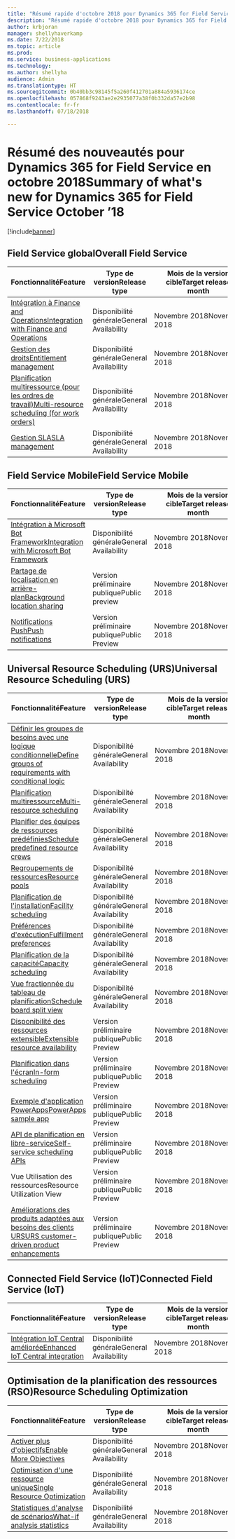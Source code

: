 ```yaml
---
title: "Résumé rapide d'octobre 2018 pour Dynamics 365 for Field Service"
description: "Résumé rapide d'octobre 2018 pour Dynamics 365 for Field Service"
author: krbjoran
manager: shellyhaverkamp
ms.date: 7/22/2018
ms.topic: article
ms.prod: 
ms.service: business-applications
ms.technology: 
ms.author: shellyha
audience: Admin
ms.translationtype: HT
ms.sourcegitcommit: 0b40bb3c98145f5a260f412701a884a5936174ce
ms.openlocfilehash: 057868f9243ae2e2935077a38f0b332da57e2b98
ms.contentlocale: fr-fr
ms.lasthandoff: 07/18/2018

---
```

#  <a name="summary-of-whats-new-for-dynamics-365-for-field-service-october-18"></a><span data-ttu-id="91c5a-103">Résumé des nouveautés pour Dynamics 365 for Field Service en octobre 2018</span><span class="sxs-lookup"><span data-stu-id="91c5a-103">Summary of what's new for Dynamics 365 for Field Service October ’18</span></span> 

[!include[banner](../../../includes/banner.md)]

## <a name="overall-field-service"></a><span data-ttu-id="91c5a-104">Field Service global</span><span class="sxs-lookup"><span data-stu-id="91c5a-104">Overall Field Service</span></span>

| <span data-ttu-id="91c5a-105">Fonctionnalité</span><span class="sxs-lookup"><span data-stu-id="91c5a-105">Feature</span></span>                                                                                                        | <span data-ttu-id="91c5a-106">Type de version</span><span class="sxs-lookup"><span data-stu-id="91c5a-106">Release type</span></span> | <span data-ttu-id="91c5a-107">Mois de la version cible</span><span class="sxs-lookup"><span data-stu-id="91c5a-107">Target release month</span></span> |
|----------------------------------------------------------------------------------------------------------------|--------------|----------------------|
| [<span data-ttu-id="91c5a-108">Intégration à Finance and Operations</span><span class="sxs-lookup"><span data-stu-id="91c5a-108">Integration with Finance and Operations</span></span>](../field-service/dynamics365-finance-operations-integration.md)    | <span data-ttu-id="91c5a-109">Disponibilité générale</span><span class="sxs-lookup"><span data-stu-id="91c5a-109">General Availability</span></span>           | <span data-ttu-id="91c5a-110">Novembre 2018</span><span class="sxs-lookup"><span data-stu-id="91c5a-110">November 2018</span></span>          |
| [<span data-ttu-id="91c5a-111">Gestion des droits</span><span class="sxs-lookup"><span data-stu-id="91c5a-111">Entitlement management</span></span>](../field-service/entitlement-management.md)                                         | <span data-ttu-id="91c5a-112">Disponibilité générale</span><span class="sxs-lookup"><span data-stu-id="91c5a-112">General Availability</span></span>           | <span data-ttu-id="91c5a-113">Novembre 2018</span><span class="sxs-lookup"><span data-stu-id="91c5a-113">November 2018</span></span>          |
| [<span data-ttu-id="91c5a-114">Planification multiressource (pour les ordres de travail)</span><span class="sxs-lookup"><span data-stu-id="91c5a-114">Multi-resource scheduling (for work orders)</span></span>](../field-service/multi-resource-scheduling.md)                                   | <span data-ttu-id="91c5a-115">Disponibilité générale</span><span class="sxs-lookup"><span data-stu-id="91c5a-115">General Availability</span></span>           | <span data-ttu-id="91c5a-116">Novembre 2018</span><span class="sxs-lookup"><span data-stu-id="91c5a-116">November 2018</span></span>          |
| [<span data-ttu-id="91c5a-117">Gestion SLA</span><span class="sxs-lookup"><span data-stu-id="91c5a-117">SLA management</span></span>](../field-service/sla-management.md)                                                         | <span data-ttu-id="91c5a-118">Disponibilité générale</span><span class="sxs-lookup"><span data-stu-id="91c5a-118">General Availability</span></span>           | <span data-ttu-id="91c5a-119">Novembre 2018</span><span class="sxs-lookup"><span data-stu-id="91c5a-119">November 2018</span></span>          |

## <a name="field-service-mobile"></a><span data-ttu-id="91c5a-120">Field Service Mobile</span><span class="sxs-lookup"><span data-stu-id="91c5a-120">Field Service Mobile</span></span>

| <span data-ttu-id="91c5a-121">Fonctionnalité</span><span class="sxs-lookup"><span data-stu-id="91c5a-121">Feature</span></span>                                                                                                                    | <span data-ttu-id="91c5a-122">Type de version</span><span class="sxs-lookup"><span data-stu-id="91c5a-122">Release type</span></span>   | <span data-ttu-id="91c5a-123">Mois de la version cible</span><span class="sxs-lookup"><span data-stu-id="91c5a-123">Target release month</span></span> |
|----------------------------------------------------------------------------------------------------------------------------|----------------|----------------------|
| [<span data-ttu-id="91c5a-124">Intégration à Microsoft Bot Framework</span><span class="sxs-lookup"><span data-stu-id="91c5a-124">Integration with Microsoft Bot Framework</span></span>](../field-service/field-service-mobile/microsoft-bot-framework-integration.md) | <span data-ttu-id="91c5a-125">Disponibilité générale</span><span class="sxs-lookup"><span data-stu-id="91c5a-125">General Availability</span></span>             | <span data-ttu-id="91c5a-126">Novembre 2018</span><span class="sxs-lookup"><span data-stu-id="91c5a-126">November 2018</span></span>          |
| [<span data-ttu-id="91c5a-127">Partage de localisation en arrière-plan</span><span class="sxs-lookup"><span data-stu-id="91c5a-127">Background location sharing</span></span>](../field-service/field-service-mobile/background-location-sharing.md)                      | <span data-ttu-id="91c5a-128">Version préliminaire publique</span><span class="sxs-lookup"><span data-stu-id="91c5a-128">Public preview</span></span> | <span data-ttu-id="91c5a-129">Novembre 2018</span><span class="sxs-lookup"><span data-stu-id="91c5a-129">November 2018</span></span>          |
| [<span data-ttu-id="91c5a-130">Notifications Push</span><span class="sxs-lookup"><span data-stu-id="91c5a-130">Push notifications</span></span>](../field-service/field-service-mobile/push-notifications.md)                                        | <span data-ttu-id="91c5a-131">Version préliminaire publique</span><span class="sxs-lookup"><span data-stu-id="91c5a-131">Public Preview</span></span> | <span data-ttu-id="91c5a-132">Novembre 2018</span><span class="sxs-lookup"><span data-stu-id="91c5a-132">November 2018</span></span>          |

## <a name="universal-resource-scheduling-urs"></a><span data-ttu-id="91c5a-133">Universal Resource Scheduling (URS)</span><span class="sxs-lookup"><span data-stu-id="91c5a-133">Universal Resource Scheduling (URS)</span></span>

| <span data-ttu-id="91c5a-134">Fonctionnalité</span><span class="sxs-lookup"><span data-stu-id="91c5a-134">Feature</span></span>                                                                                                                                      | <span data-ttu-id="91c5a-135">Type de version</span><span class="sxs-lookup"><span data-stu-id="91c5a-135">Release type</span></span>   | <span data-ttu-id="91c5a-136">Mois de la version cible</span><span class="sxs-lookup"><span data-stu-id="91c5a-136">Target release month</span></span> |
|----------------------------------------------------------------------------------------------------------------------------------------------|----------------|----------------------|
| [<span data-ttu-id="91c5a-137">Définir les groupes de besoins avec une logique conditionnelle</span><span class="sxs-lookup"><span data-stu-id="91c5a-137">Define groups of requirements with conditional logic</span></span>](../field-service/universal-resource-scheduling-urs/Define-requirement-groups.md)         | <span data-ttu-id="91c5a-138">Disponibilité générale</span><span class="sxs-lookup"><span data-stu-id="91c5a-138">General Availability</span></span> | <span data-ttu-id="91c5a-139">Novembre 2018</span><span class="sxs-lookup"><span data-stu-id="91c5a-139">November 2018</span></span>          |
| [<span data-ttu-id="91c5a-140">Planification multiressource</span><span class="sxs-lookup"><span data-stu-id="91c5a-140">Multi-resource scheduling</span></span>](../field-service/universal-resource-scheduling-urs/Multi-Resource-Scheduling.md)         | <span data-ttu-id="91c5a-141">Disponibilité générale</span><span class="sxs-lookup"><span data-stu-id="91c5a-141">General Availability</span></span> | <span data-ttu-id="91c5a-142">Novembre 2018</span><span class="sxs-lookup"><span data-stu-id="91c5a-142">November 2018</span></span>          |
| [<span data-ttu-id="91c5a-143">Planifier des équipes de ressources prédéfinies</span><span class="sxs-lookup"><span data-stu-id="91c5a-143">Schedule predefined resource crews</span></span>](../field-service/universal-resource-scheduling-urs/Crew-Scheduling.md)         | <span data-ttu-id="91c5a-144">Disponibilité générale</span><span class="sxs-lookup"><span data-stu-id="91c5a-144">General Availability</span></span> | <span data-ttu-id="91c5a-145">Novembre 2018</span><span class="sxs-lookup"><span data-stu-id="91c5a-145">November 2018</span></span>          |
| [<span data-ttu-id="91c5a-146">Regroupements de ressources</span><span class="sxs-lookup"><span data-stu-id="91c5a-146">Resource pools</span></span>](../field-service/universal-resource-scheduling-urs/Resource-Pools.md)                           | <span data-ttu-id="91c5a-147">Disponibilité générale</span><span class="sxs-lookup"><span data-stu-id="91c5a-147">General Availability</span></span> | <span data-ttu-id="91c5a-148">Novembre 2018</span><span class="sxs-lookup"><span data-stu-id="91c5a-148">November 2018</span></span>          |
| [<span data-ttu-id="91c5a-149">Planification de l'installation</span><span class="sxs-lookup"><span data-stu-id="91c5a-149">Facility scheduling</span></span>](../field-service/universal-resource-scheduling-urs/Facility-Scheduling.md)        | <span data-ttu-id="91c5a-150">Disponibilité générale</span><span class="sxs-lookup"><span data-stu-id="91c5a-150">General Availability</span></span> | <span data-ttu-id="91c5a-151">Novembre 2018</span><span class="sxs-lookup"><span data-stu-id="91c5a-151">November 2018</span></span>          |
| [<span data-ttu-id="91c5a-152">Préférences d'exécution</span><span class="sxs-lookup"><span data-stu-id="91c5a-152">Fulfillment preferences</span></span>](../field-service/universal-resource-scheduling-urs/Fulfillment-Preferences.md)         | <span data-ttu-id="91c5a-153">Disponibilité générale</span><span class="sxs-lookup"><span data-stu-id="91c5a-153">General Availability</span></span> | <span data-ttu-id="91c5a-154">Novembre 2018</span><span class="sxs-lookup"><span data-stu-id="91c5a-154">November 2018</span></span>          |
| [<span data-ttu-id="91c5a-155">Planification de la capacité</span><span class="sxs-lookup"><span data-stu-id="91c5a-155">Capacity scheduling</span></span>](../field-service/universal-resource-scheduling-urs/Capacity-Scheduling.md)   | <span data-ttu-id="91c5a-156">Disponibilité générale</span><span class="sxs-lookup"><span data-stu-id="91c5a-156">General Availability</span></span> | <span data-ttu-id="91c5a-157">Novembre 2018</span><span class="sxs-lookup"><span data-stu-id="91c5a-157">November 2018</span></span>          |
| [<span data-ttu-id="91c5a-158">Vue fractionnée du tableau de planification</span><span class="sxs-lookup"><span data-stu-id="91c5a-158">Schedule board split view</span></span>](../field-service/universal-resource-scheduling-urs/Schedule-Board-Split-View.md)   | <span data-ttu-id="91c5a-159">Disponibilité générale</span><span class="sxs-lookup"><span data-stu-id="91c5a-159">General Availability</span></span> | <span data-ttu-id="91c5a-160">Novembre 2018</span><span class="sxs-lookup"><span data-stu-id="91c5a-160">November 2018</span></span>          |
| [<span data-ttu-id="91c5a-161">Disponibilité des ressources extensible</span><span class="sxs-lookup"><span data-stu-id="91c5a-161">Extensible resource availability</span></span>](../field-service/universal-resource-scheduling-urs/extensibility-hook-resource-availability.md)         | <span data-ttu-id="91c5a-162">Version préliminaire publique</span><span class="sxs-lookup"><span data-stu-id="91c5a-162">Public Preview</span></span> | <span data-ttu-id="91c5a-163">Novembre 2018</span><span class="sxs-lookup"><span data-stu-id="91c5a-163">November 2018</span></span>          |
| [<span data-ttu-id="91c5a-164">Planification dans l'écran</span><span class="sxs-lookup"><span data-stu-id="91c5a-164">In-form scheduling</span></span>](../field-service/universal-resource-scheduling-urs/in-form-scheduling.md)                                             | <span data-ttu-id="91c5a-165">Version préliminaire publique</span><span class="sxs-lookup"><span data-stu-id="91c5a-165">Public Preview</span></span> | <span data-ttu-id="91c5a-166">Novembre 2018</span><span class="sxs-lookup"><span data-stu-id="91c5a-166">November 2018</span></span>          |
| [<span data-ttu-id="91c5a-167">Exemple d'application PowerApps</span><span class="sxs-lookup"><span data-stu-id="91c5a-167">PowerApps sample app</span></span>](../field-service/universal-resource-scheduling-urs/powerapps-sample-app.md)                                         | <span data-ttu-id="91c5a-168">Version préliminaire publique</span><span class="sxs-lookup"><span data-stu-id="91c5a-168">Public Preview</span></span> | <span data-ttu-id="91c5a-169">Novembre 2018</span><span class="sxs-lookup"><span data-stu-id="91c5a-169">November 2018</span></span>          |
| [<span data-ttu-id="91c5a-170">API de planification en libre-service</span><span class="sxs-lookup"><span data-stu-id="91c5a-170">Self-service scheduling APIs</span></span>](../field-service/universal-resource-scheduling-urs//self-service-scheduling-apis.md)                        | <span data-ttu-id="91c5a-171">Version préliminaire publique</span><span class="sxs-lookup"><span data-stu-id="91c5a-171">Public Preview</span></span> | <span data-ttu-id="91c5a-172">Novembre 2018</span><span class="sxs-lookup"><span data-stu-id="91c5a-172">November 2018</span></span>          |
| <span data-ttu-id="91c5a-173">Vue Utilisation des ressources</span><span class="sxs-lookup"><span data-stu-id="91c5a-173">Resource Utilization View</span></span>                        | <span data-ttu-id="91c5a-174">Version préliminaire publique</span><span class="sxs-lookup"><span data-stu-id="91c5a-174">Public Preview</span></span> | <span data-ttu-id="91c5a-175">Novembre 2018</span><span class="sxs-lookup"><span data-stu-id="91c5a-175">November 2018</span></span>          |
| [<span data-ttu-id="91c5a-176">Améliorations des produits adaptées aux besoins des clients URS</span><span class="sxs-lookup"><span data-stu-id="91c5a-176">URS customer-driven product enhancements</span></span>](../field-service/universal-resource-scheduling-urs/urs-customer-driven-product-enhancements.md) | <span data-ttu-id="91c5a-177">Version préliminaire publique</span><span class="sxs-lookup"><span data-stu-id="91c5a-177">Public Preview</span></span> | <span data-ttu-id="91c5a-178">Novembre 2018</span><span class="sxs-lookup"><span data-stu-id="91c5a-178">November 2018</span></span>          |

## <a name="connected-field-service-iot"></a><span data-ttu-id="91c5a-179">Connected Field Service (IoT)</span><span class="sxs-lookup"><span data-stu-id="91c5a-179">Connected Field Service (IoT)</span></span>

| <span data-ttu-id="91c5a-180">Fonctionnalité</span><span class="sxs-lookup"><span data-stu-id="91c5a-180">Feature</span></span>                                                                                                                                     | <span data-ttu-id="91c5a-181">Type de version</span><span class="sxs-lookup"><span data-stu-id="91c5a-181">Release type</span></span>   | <span data-ttu-id="91c5a-182">Mois de la version cible</span><span class="sxs-lookup"><span data-stu-id="91c5a-182">Target release month</span></span> |
|---------------------------------------------------------------------------------------------------------------------------------------------|----------------|----------------------|
| [<span data-ttu-id="91c5a-183">Intégration IoT Central améliorée</span><span class="sxs-lookup"><span data-stu-id="91c5a-183">Enhanced IoT Central integration</span></span>](../field-service/connected-field-service/enhanced-iot-central-integration.md)                          | <span data-ttu-id="91c5a-184">Disponibilité générale</span><span class="sxs-lookup"><span data-stu-id="91c5a-184">General Availability</span></span>             | <span data-ttu-id="91c5a-185">Novembre 2018</span><span class="sxs-lookup"><span data-stu-id="91c5a-185">November 2018</span></span>          |


## <a name="resource-scheduling-optimization"></a><span data-ttu-id="91c5a-186">Optimisation de la planification des ressources (RSO)</span><span class="sxs-lookup"><span data-stu-id="91c5a-186">Resource Scheduling Optimization</span></span>

| <span data-ttu-id="91c5a-187">Fonctionnalité</span><span class="sxs-lookup"><span data-stu-id="91c5a-187">Feature</span></span>                                                                                                                 | <span data-ttu-id="91c5a-188">Type de version</span><span class="sxs-lookup"><span data-stu-id="91c5a-188">Release type</span></span> | <span data-ttu-id="91c5a-189">Mois de la version cible</span><span class="sxs-lookup"><span data-stu-id="91c5a-189">Target release month</span></span> |
|-------------------------------------------------------------------------------------------------------------------------|--------------|----------------------|
| [<span data-ttu-id="91c5a-190">Activer plus d'objectifs</span><span class="sxs-lookup"><span data-stu-id="91c5a-190">Enable More Objectives</span></span>](../field-service/resource-scheduling-optimization-rso/enable-more-objectives.md)             | <span data-ttu-id="91c5a-191">Disponibilité générale</span><span class="sxs-lookup"><span data-stu-id="91c5a-191">General Availability</span></span>           | <span data-ttu-id="91c5a-192">Novembre 2018</span><span class="sxs-lookup"><span data-stu-id="91c5a-192">November 2018</span></span>          |
| [<span data-ttu-id="91c5a-193">Optimisation d'une ressource unique</span><span class="sxs-lookup"><span data-stu-id="91c5a-193">Single Resource Optimization</span></span>](../field-service/resource-scheduling-optimization-rso/single-resource-optimization.md) | <span data-ttu-id="91c5a-194">Disponibilité générale</span><span class="sxs-lookup"><span data-stu-id="91c5a-194">General Availability</span></span>           | <span data-ttu-id="91c5a-195">Novembre 2018</span><span class="sxs-lookup"><span data-stu-id="91c5a-195">November 2018</span></span>          |
| [<span data-ttu-id="91c5a-196">Statistiques d'analyse de scénarios</span><span class="sxs-lookup"><span data-stu-id="91c5a-196">What-if analysis statistics</span></span>](../field-service/resource-scheduling-optimization-rso/what-if-analysis-statistic-ui.md) | <span data-ttu-id="91c5a-197">Disponibilité générale</span><span class="sxs-lookup"><span data-stu-id="91c5a-197">General Availability</span></span>           | <span data-ttu-id="91c5a-198">Novembre 2018</span><span class="sxs-lookup"><span data-stu-id="91c5a-198">November 2018</span></span>          |


